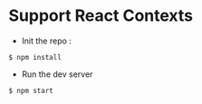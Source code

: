 # Support React Contexts

- Init the repo :

```shell
$ npm install
```

- Run the dev server

```shell
$ npm start
```